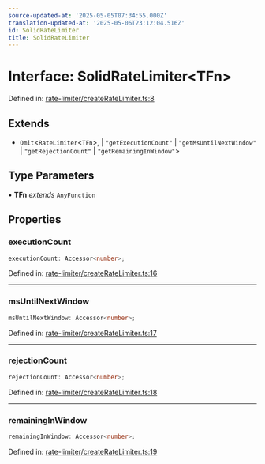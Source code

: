 ```yaml
---
source-updated-at: '2025-05-05T07:34:55.000Z'
translation-updated-at: '2025-05-06T23:12:04.516Z'
id: SolidRateLimiter
title: SolidRateLimiter
---
```


<!-- DO NOT EDIT: this page is autogenerated from the type comments -->

# Interface: SolidRateLimiter\<TFn\>

Defined in: [rate-limiter/createRateLimiter.ts:8](https://github.com/TanStack/pacer/blob/main/packages/solid-pacer/src/rate-limiter/createRateLimiter.ts#L8)

## Extends

- `Omit`\<`RateLimiter`\<`TFn`\>, 
  \| `"getExecutionCount"`
  \| `"getMsUntilNextWindow"`
  \| `"getRejectionCount"`
  \| `"getRemainingInWindow"`\>

## Type Parameters

• **TFn** *extends* `AnyFunction`

## Properties

### executionCount

```ts
executionCount: Accessor<number>;
```

Defined in: [rate-limiter/createRateLimiter.ts:16](https://github.com/TanStack/pacer/blob/main/packages/solid-pacer/src/rate-limiter/createRateLimiter.ts#L16)

***

### msUntilNextWindow

```ts
msUntilNextWindow: Accessor<number>;
```

Defined in: [rate-limiter/createRateLimiter.ts:17](https://github.com/TanStack/pacer/blob/main/packages/solid-pacer/src/rate-limiter/createRateLimiter.ts#L17)

***

### rejectionCount

```ts
rejectionCount: Accessor<number>;
```

Defined in: [rate-limiter/createRateLimiter.ts:18](https://github.com/TanStack/pacer/blob/main/packages/solid-pacer/src/rate-limiter/createRateLimiter.ts#L18)

***

### remainingInWindow

```ts
remainingInWindow: Accessor<number>;
```

Defined in: [rate-limiter/createRateLimiter.ts:19](https://github.com/TanStack/pacer/blob/main/packages/solid-pacer/src/rate-limiter/createRateLimiter.ts#L19)
